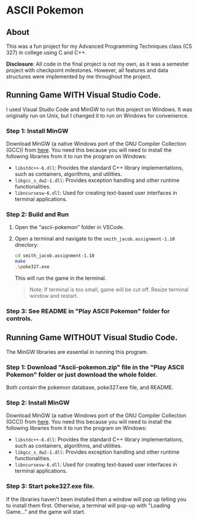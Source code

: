 # ASCII Pokemon

## About
This was a fun project for my Advanced Programming Techniques class (CS 327) in college using C and C++.  

**Disclosure**: All code in the final project is not my own, as it was a semester project with checkpoint milestones. However, all features and data structures were implemented by me throughout the project.

## Running Game WITH Visual Studio Code.
I used Visual Studio Code and MinGW to run this project on Windows. It was originally run on Unix, but I changed it to run on Windows for convenience.

### Step 1: Install MinGW
Download MinGW (a native Windows port of the GNU Compiler Collection (GCC)) from [here](https://sourceforge.net/projects/mingw/). You need this because you will need to install the following libraries from it to run the program on Windows:
- `libstdc++-6.dll`: Provides the standard C++ library implementations, such as containers, algorithms, and utilities.
- `libgcc_s_dw2-1.dll`: Provides exception handling and other runtime functionalities.
- `libncursesw-6.dll`: Used for creating text-based user interfaces in terminal applications.

### Step 2: Build and Run
1. Open the "ascii-pokemon" folder in VSCode.
2. Open a terminal and navigate to the `smith_jacob.assignment-1.10` directory:
   ```bash
   cd smith_jacob.assignment-1.10
   make
   .\poke327.exe
   ```
   This will run the game in the terminal.

   > Note: If terminal is too small, game will be cut off. Resize terminal window and restart. 

### Step 3: See README in "Play ASCII Pokemon" folder for controls. 

## Running Game WITHOUT Visual Studio Code.
The MinGW libraries are essential in running this program.

### Step 1: Download "Ascii-pokemon.zip" file in the "Play ASCII Pokemon" folder or just download the whole folder. 
Both contain the pokemon database, poke327.exe file, and README.

### Step 2: Install MinGW
Download MinGW (a native Windows port of the GNU Compiler Collection (GCC)) from [here](https://sourceforge.net/projects/mingw/). You need this because you will need to install the following libraries from it to run the program on Windows:
- `libstdc++-6.dll`: Provides the standard C++ library implementations, such as containers, algorithms, and utilities.
- `libgcc_s_dw2-1.dll`: Provides exception handling and other runtime functionalities.
- `libncursesw-6.dll`: Used for creating text-based user interfaces in terminal applications.

### Step 3: Start poke327.exe file.
If the libraries haven't been installed then a window will pop up telling you to install them first.
Otherwise, a terminal will pop-up with "Loading Game..." and the game will start.


  


